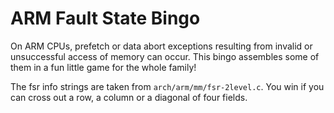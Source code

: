 # ARM Fault State Bingo

On ARM CPUs, prefetch or data abort exceptions resulting from invalid or unsuccessful access of memory can occur.
This bingo assembles some of them in a fun little game for the whole family!

The fsr info strings are taken from `arch/arm/mm/fsr-2level.c`.
You win if you can cross out a row, a column or a diagonal of four fields.
